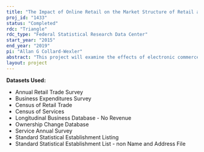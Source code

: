 ```yaml
---
title: "The Impact of Online Retail on the Market Structure of Retail and Service 	Industries"
proj_id: "1433"
status: "Completed"
rdc: "Triangle"
rdc_type: "Federal Statistical Research Data Center"
start_year: "2015"
end_year: "2019"
pi: "Allan G Collard-Wexler"
abstract: "This project will examine the effects of electronic commerce (e-commerce) on particular retail and services industries. The researchers will investigate the diverse impact of e-commerce on the different types of traditional establishments that operate within an industry. In particular, the project will look at how the rise of the online channel has influenced entry and exit decisions for individual establishments. The project will also trace the impact of e-commerce on aggregate productivity growth at the industry-geographic market level, and link aggregate growth to establishment-level productivity changes."
layout: project
---
```


**Datasets Used:**

  - Annual Retail Trade Survey 
  - Business Expenditures Survey 
  - Census of Retail Trade 
  - Census of Services 
  - Longitudinal Business Database - No Revenue 
  - Ownership Change Database 
  - Service Annual Survey 
  - Standard Statistical Establishment Listing 
  - Standard Statistical Establishment List - non Name and Address File 

